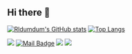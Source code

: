 ## Hi there 👋

[![Rldumdum's GitHub stats](https://github-readme-stats.vercel.app/api?username=rldumdum)](https://github.com/anuraghazra/github-readme-stats)
[![Top Langs](https://github-readme-stats.vercel.app/api/top-langs/?username=rldumdum)](https://github.com/anuraghazra/github-readme-stats)

[![](https://visitor-badge.laobi.icu/badge?page_id=rldumdum.rldumdum)](https://visitor-badge.laobi.icu/badge?page_id=rldumdum.rldumdum)
[![Mail Badge](https://img.shields.io/badge/-gmail-c14438?style=flat&logo=Gmail&logoColor=white&link=mailto:juelierldumdum@gmail.com)](mailto:juelierldumdum@gmail.com)
[![](https://img.shields.io/github/stars/rldumdum?color=fefb7b&logo=Undertale)](https://github-readme-stats.vercel.app/api?username=rldumdum&hide_title=false&hide_border=true&show_icons=true&include_all_commits=true&line_height=20&bg_color=0,EC6C6C,FFD479,FFFC79,73FA79&theme=graywhite&locale=cn)
[![](https://img.shields.io/github/followers/rldumdum?color=27da6b&logo=Handshake)](https://github.com/rldumdum?tab=followers)



<!--
**Rldumdum/rldumdum** is a ✨ _special_ ✨ repository because its `README.md` (this file) appears on your GitHub profile.

Here are some ideas to get you started:

- 🔭 I’m currently working on ...
- 🌱 I’m currently learning ...
- 👯 I’m looking to collaborate on ...
- 🤔 I’m looking for help with ...
- 💬 Ask me about ...
- 📫 How to reach me: ...
- 😄 Pronouns: ...
- ⚡ Fun fact: ...
-->
